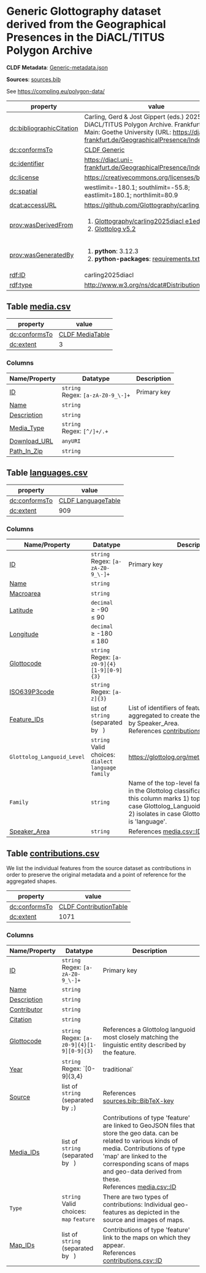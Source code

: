 <a name="ds-genericmetadatajson"> </a>

# Generic Glottography dataset derived from the Geographical Presences in the DiACL/TITUS Polygon Archive

**CLDF Metadata**: [Generic-metadata.json](./Generic-metadata.json)

**Sources**: [sources.bib](./sources.bib)

See https://compling.eu/polygon-data/

property | value
 --- | ---
[dc:bibliographicCitation](http://purl.org/dc/terms/bibliographicCitation) | Carling, Gerd & Jost Gippert (eds.) 2025. DiACL/TITUS Polygon Archive. Frankfurt am Main: Goethe University (URL: https://diacl.uni-frankfurt.de/GeographicalPresence/Index)
[dc:conformsTo](http://purl.org/dc/terms/conformsTo) | [CLDF Generic](http://cldf.clld.org/v1.0/terms.rdf#Generic)
[dc:identifier](http://purl.org/dc/terms/identifier) | https://diacl.uni-frankfurt.de/GeographicalPresence/Index
[dc:license](http://purl.org/dc/terms/license) | https://creativecommons.org/licenses/by/4.0/
[dc:spatial](http://purl.org/dc/terms/spatial) | westlimit=-180.1; southlimit=-55.8; eastlimit=180.1; northlimit=80.9
[dcat:accessURL](http://www.w3.org/ns/dcat#accessURL) | https://github.com/Glottography/carling2025diacl
[prov:wasDerivedFrom](http://www.w3.org/ns/prov#wasDerivedFrom) | <ol><li><a href="https://github.com/Glottography/carling2025diacl/tree/e1eddee">Glottography/carling2025diacl e1eddee</a></li><li><a href="https://github.com/glottolog/glottolog/tree/v5.2">Glottolog v5.2</a></li></ol>
[prov:wasGeneratedBy](http://www.w3.org/ns/prov#wasGeneratedBy) | <ol><li><strong>python</strong>: 3.12.3</li><li><strong>python-packages</strong>: <a href="./requirements.txt">requirements.txt</a></li></ol>
[rdf:ID](http://www.w3.org/1999/02/22-rdf-syntax-ns#ID) | carling2025diacl
[rdf:type](http://www.w3.org/1999/02/22-rdf-syntax-ns#type) | http://www.w3.org/ns/dcat#Distribution


## <a name="table-mediacsv"></a>Table [media.csv](./media.csv)

property | value
 --- | ---
[dc:conformsTo](http://purl.org/dc/terms/conformsTo) | [CLDF MediaTable](http://cldf.clld.org/v1.0/terms.rdf#MediaTable)
[dc:extent](http://purl.org/dc/terms/extent) | 3


### Columns

Name/Property | Datatype | Description
 --- | --- | --- 
[ID](http://cldf.clld.org/v1.0/terms.rdf#id) | `string`<br>Regex: `[a-zA-Z0-9_\-]+` | Primary key
[Name](http://cldf.clld.org/v1.0/terms.rdf#name) | `string` | 
[Description](http://cldf.clld.org/v1.0/terms.rdf#description) | `string` | 
[Media_Type](http://cldf.clld.org/v1.0/terms.rdf#mediaType) | `string`<br>Regex: `[^/]+/.+` | 
[Download_URL](http://cldf.clld.org/v1.0/terms.rdf#downloadUrl) | `anyURI` | 
[Path_In_Zip](http://cldf.clld.org/v1.0/terms.rdf#pathInZip) | `string` | 

## <a name="table-languagescsv"></a>Table [languages.csv](./languages.csv)

property | value
 --- | ---
[dc:conformsTo](http://purl.org/dc/terms/conformsTo) | [CLDF LanguageTable](http://cldf.clld.org/v1.0/terms.rdf#LanguageTable)
[dc:extent](http://purl.org/dc/terms/extent) | 909


### Columns

Name/Property | Datatype | Description
 --- | --- | --- 
[ID](http://cldf.clld.org/v1.0/terms.rdf#id) | `string`<br>Regex: `[a-zA-Z0-9_\-]+` | Primary key
[Name](http://cldf.clld.org/v1.0/terms.rdf#name) | `string` | 
[Macroarea](http://cldf.clld.org/v1.0/terms.rdf#macroarea) | `string` | 
[Latitude](http://cldf.clld.org/v1.0/terms.rdf#latitude) | `decimal`<br>&ge; -90<br>&le; 90 | 
[Longitude](http://cldf.clld.org/v1.0/terms.rdf#longitude) | `decimal`<br>&ge; -180<br>&le; 180 | 
[Glottocode](http://cldf.clld.org/v1.0/terms.rdf#glottocode) | `string`<br>Regex: `[a-z0-9]{4}[1-9][0-9]{3}` | 
[ISO639P3code](http://cldf.clld.org/v1.0/terms.rdf#iso639P3code) | `string`<br>Regex: `[a-z]{3}` | 
[Feature_IDs](http://cldf.clld.org/v1.0/terms.rdf#contributionReference) | list of `string` (separated by ` `) | List of identifiers of features that were aggregated to create the feature referenced by Speaker_Area.<br>References [contributions.csv::ID](#table-contributionscsv)
`Glottolog_Languoid_Level` | `string`<br>Valid choices:<br> `dialect` `language` `family` | https://glottolog.org/meta/glossary#Languoid
`Family` | `string` | Name of the top-level family for the languoid in the Glottolog classification. A null value in this column marks 1) top-level families in case Glottolog_Languoid_Level is 'family' and 2) isolates in case Glottolog_Languoid_Level is 'language'.
[Speaker_Area](http://cldf.clld.org/v1.0/terms.rdf#speakerArea) | `string` | References [media.csv::ID](#table-mediacsv)

## <a name="table-contributionscsv"></a>Table [contributions.csv](./contributions.csv)

We list the individual features from the source dataset as contributions in order to preserve the original metadata and a point of reference for the aggregated shapes.

property | value
 --- | ---
[dc:conformsTo](http://purl.org/dc/terms/conformsTo) | [CLDF ContributionTable](http://cldf.clld.org/v1.0/terms.rdf#ContributionTable)
[dc:extent](http://purl.org/dc/terms/extent) | 1071


### Columns

Name/Property | Datatype | Description
 --- | --- | --- 
[ID](http://cldf.clld.org/v1.0/terms.rdf#id) | `string`<br>Regex: `[a-zA-Z0-9_\-]+` | Primary key
[Name](http://cldf.clld.org/v1.0/terms.rdf#name) | `string` | 
[Description](http://cldf.clld.org/v1.0/terms.rdf#description) | `string` | 
[Contributor](http://cldf.clld.org/v1.0/terms.rdf#contributor) | `string` | 
[Citation](http://cldf.clld.org/v1.0/terms.rdf#citation) | `string` | 
[Glottocode](http://cldf.clld.org/v1.0/terms.rdf#glottocode) | `string`<br>Regex: `[a-z0-9]{4}[1-9][0-9]{3}` | References a Glottolog languoid most closely matching the linguistic entity described by the feature.
[Year](http://purl.org/dc/terms/temporal) | `string`<br>Regex: `[0-9]{3,4}|traditional` | The time period to which the feature relates, specified as year AD or with the keyword 'traditional', meaning either the time of contact with European maritime powers or period when an ancient language was spoken.
[Source](http://cldf.clld.org/v1.0/terms.rdf#source) | list of `string` (separated by `;`) | References [sources.bib::BibTeX-key](./sources.bib)
[Media_IDs](http://cldf.clld.org/v1.0/terms.rdf#mediaReference) | list of `string` (separated by ` `) | Contributions of type 'feature' are linked to GeoJSON files that store the geo data.  can be related to various kinds of media. Contributions of type 'map' are linked to the corresponding scans of maps and geo-data derived from these.<br>References [media.csv::ID](#table-mediacsv)
`Type` | `string`<br>Valid choices:<br> `map` `feature` | There are two types of contributions: Individual geo-features as depicted in the source and images of maps.
[Map_IDs](http://cldf.clld.org/v1.0/terms.rdf#contributionReference) | list of `string` (separated by ` `) | Contributions of type 'feature' link to the maps on which they appear.<br>References [contributions.csv::ID](#table-contributionscsv)

